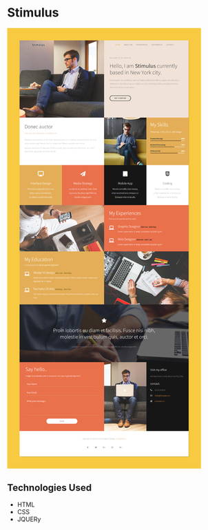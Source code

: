 # Stimulus

![view Website](https://github.com/Mustafa-hameed199/Template_7/blob/main/images/Stimulus.png?raw=true)

## Technologies Used 
* HTML
* CSS
* JQUERy